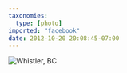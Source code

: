 ```yaml
---
taxonomies:
  type: [photo]
imported: "facebook"
date: 2012-10-20 20:08:45-07:00
---
```

![Whistler, BC](/media/images/photos/2012/10/whistler.jpg)

